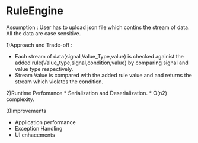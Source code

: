 # RuleEngine
 
Assumption :
User has to upload json file which contins the stream of data.
All the data are case sensitive.

1)Approach and Trade-off :
  * Each stream of data(signal,Value_Type,value) is checked againist the added rule(Value_type,signal,condition,value) by comparing 
   signal and value type respectively.
  * Stream Value is compared with the added rule value and and returns the stream which violates the condition.
   
2)Runtime Perfomance
		*	Serialization and Deserialization.
		* O(n2) complexity.

3)Improvements
  * Application performance
  * Exception Handling
  * UI enhacements
